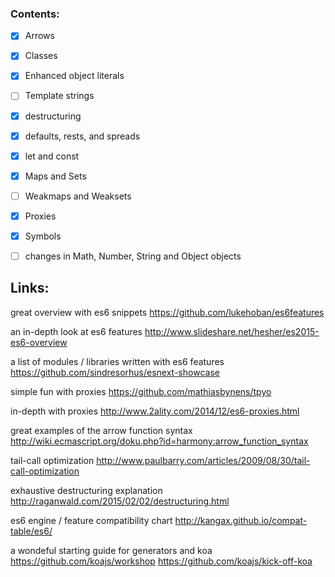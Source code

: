 ### Contents:

- [x] Arrows
- [x] Classes
- [x] Enhanced object literals
- [ ] Template strings
- [x] destructuring
- [x] defaults, rests, and spreads
- [x] let and const
- [x] Maps and Sets
- [ ] Weakmaps and Weaksets
- [x] Proxies
- [x] Symbols
- [ ] changes in Math, Number, String and Object objects



## Links:

great overview with es6 snippets
https://github.com/lukehoban/es6features

an in-depth look at es6 features
http://www.slideshare.net/hesher/es2015-es6-overview

a list of modules / libraries written with es6 features
https://github.com/sindresorhus/esnext-showcase

simple fun with proxies
https://github.com/mathiasbynens/tpyo

in-depth with proxies
http://www.2ality.com/2014/12/es6-proxies.html

great examples of the arrow function syntax
http://wiki.ecmascript.org/doku.php?id=harmony:arrow_function_syntax

tail-call optimization
http://www.paulbarry.com/articles/2009/08/30/tail-call-optimization

exhaustive destructuring explanation
http://raganwald.com/2015/02/02/destructuring.html

es6 engine / feature compatibility chart
http://kangax.github.io/compat-table/es6/

a wondeful starting guide for generators and koa
https://github.com/koajs/workshop
https://github.com/koajs/kick-off-koa

